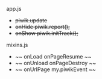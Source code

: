 app.js

- ~~piwik.update~~
- ~~onHide piwik.report();~~
- ~~onShow piwik.initTrack();~~

mixins.js

- ~~ onLoad onPageResume ~~
- ~~ onUnload onPageDestroy ~~
- ~~ onUrlPage my.piwikEvent ~~
